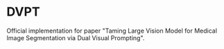 # DVPT
Official implementation for paper "Taming Large Vision Model for Medical Image Segmentation via Dual Visual Prompting".
